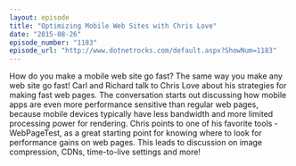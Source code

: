 ```yaml
---
layout: episode
title: "Optimizing Mobile Web Sites with Chris Love"
date: "2015-08-26"
episode_number: "1183"
episode_url: "http://www.dotnetrocks.com/default.aspx?ShowNum=1183"
---
```


How do you make a mobile web site go fast? The same way you make any web site go fast! Carl and Richard talk to Chris Love about his strategies for making fast web pages. The conversation starts out discussing how mobile apps are even more performance sensitive than regular web pages, because mobile devices typically have less bandwidth and more limited processing power for rendering. Chris points to one of his favorite tools - WebPageTest, as a great starting point for knowing where to look for performance gains on web pages. This leads to discussion on image compression, CDNs, time-to-live settings and more!
